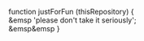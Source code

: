 function justForFun (thisRepository) {</br>
&emsp    'please don\'t take it seriously';</br>
&emsp&emsp   }
